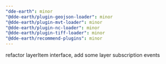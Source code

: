 ```yaml
---
"dde-earth": minor
"@dde-earth/plugin-geojson-loader": minor
"@dde-earth/plugin-mvt-loader": minor
"@dde-earth/plugin-nc-loader": minor
"@dde-earth/plugin-tiff-loader": minor
"@dde-earth/recommend-plugins": minor
---
```


refactor layerItem interface, add some layer subscription events
